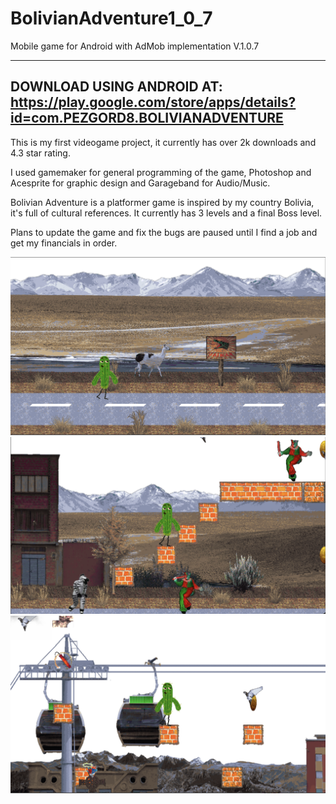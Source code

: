 # BolivianAdventure1_0_7
Mobile game for Android with AdMob implementation V.1.0.7

----------------------------------------------------------------------------
DOWNLOAD USING ANDROID AT:
https://play.google.com/store/apps/details?id=com.PEZGORD8.BOLIVIANADVENTURE
----------------------------------------------------------------------------

This is my first videogame project, it currently has over 2k downloads and 4.3 star rating.

I used gamemaker for general programming of the game, Photoshop and Acesprite for graphic design and Garageband for Audio/Music.

Bolivian Adventure is a platformer game is inspired by my country Bolivia, it's full of cultural references.  It currently has
3 levels and a final Boss level.

Plans to update the game and fix the bugs are paused until I find a job and get my financials in order.


![Gameplay image 1](https://github.com/pezgordo/BolivianAdventure1_0_7/blob/main/bol_ad_1.png)
![Gameplay image 2](https://github.com/pezgordo/BolivianAdventure1_0_7/blob/main/bol_ad_2.png)
![Gameplay image 3](https://github.com/pezgordo/BolivianAdventure1_0_7/blob/main/bol_ad_3.png)
